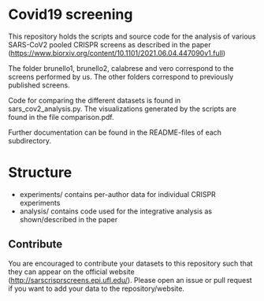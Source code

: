 # Covid19 screening

This repository holds the scripts and source code for the analysis of various SARS-CoV2 pooled CRISPR screens as described in the paper (https://www.biorxiv.org/content/10.1101/2021.06.04.447090v1.full)

The folder brunello1, brunello2, calabrese and vero correspond to the screens performed by us. The other folders correspond to previously published screens.

Code for comparing the different datasets is found in sars_cov2_analysis.py. The visualizations generated by the scripts are found in the file comparison.pdf.

Further documentation can be found in the README-files of each subdirectory.

# Structure

- experiments/ contains per-author data for individual CRISPR experiments
- analysis/ contains code used for the integrative analysis as shown/described in the paper

## Contribute

You are encouraged to contribute your datasets to this repository such that they can appear on the official website (http://sarscrisprscreens.epi.ufl.edu/). Please open an issue or pull request if you want to add your data to the repository/website.
